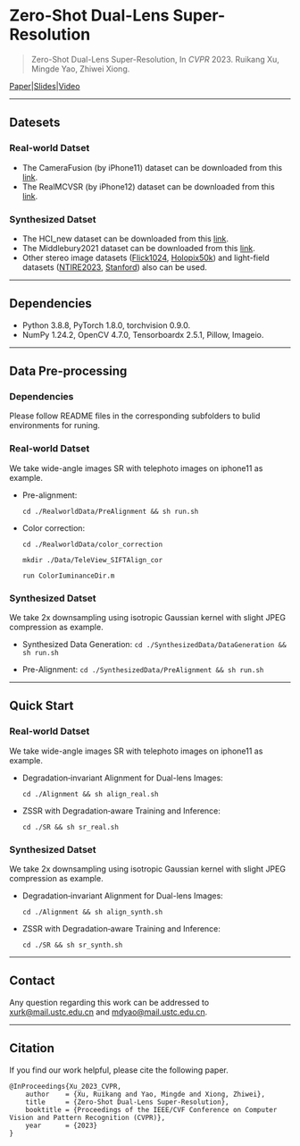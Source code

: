 Zero-Shot Dual-Lens Super-Resolution
====
> Zero-Shot Dual-Lens Super-Resolution, In *CVPR* 2023.
> Ruikang Xu, Mingde Yao, Zhiwei Xiong.
> 
[Paper](https://openaccess.thecvf.com/content/CVPR2023/papers/Xu_Zero-Shot_Dual-Lens_Super-Resolution_CVPR_2023_paper.pdf)|[Slides](https://cvpr.thecvf.com/media/cvpr-2023/Slides/22470.pdf)|[Video](https://youtu.be/ChHAIGyDFAI)
****
## Datesets

### Real-world Datset
* The CameraFusion (by iPhone11) dataset can be downloaded from this [link](https://github.com/Tengfei-Wang/DCSR).
* The RealMCVSR (by iPhone12) dataset can be downloaded from this [link](https://github.com/codeslake/RefVSR).


### Synthesized Datset
* The HCI_new dataset can be downloaded from this [link](https://lightfield-analysis.uni-konstanz.de/).
* The Middlebury2021 dataset can be downloaded from this [link](https://vision.middlebury.edu/stereo/data/scenes2021/).
* Other stereo image datasets ([Flick1024](https://yingqianwang.github.io/Flickr1024/), [Holopix50k](https://leiainc.github.io/holopix50k/)) and light-field datasets ([NTIRE2023](https://github.com/The-Learning-And-Vision-Atelier-LAVA/LF-Image-SR/tree/NTIRE2023), [Stanford](http://lightfields.stanford.edu/LF2016.html)) also can be used.

****

## Dependencies
* Python 3.8.8, PyTorch 1.8.0, torchvision 0.9.0.
* NumPy 1.24.2, OpenCV 4.7.0, Tensorboardx 2.5.1, Pillow, Imageio. 
****

## Data Pre-processing
### Dependencies
Please follow README files in the corresponding subfolders to bulid environments for runing.  
### Real-world Datset
We take wide-angle images SR with telephoto images on iphone11 as example.

* Pre-alignment:
  ```
  cd ./RealworldData/PreAlignment && sh run.sh
  ```
* Color correction:
  ```
  cd ./RealworldData/color_correction

  mkdir ./Data/TeleView_SIFTAlign_cor

  run ColorIuminanceDir.m
  ```

### Synthesized Datset
We take 2x downsampling using isotropic Gaussian kernel with slight JPEG compression as example.


* Synthesized Data Generation:
` cd ./SynthesizedData/DataGeneration && sh run.sh `

* Pre-Alignment:
` cd ./SynthesizedData/PreAlignment && sh run.sh `
****

## Quick Start
### Real-world Datset
We take wide-angle images SR with telephoto images on iphone11 as example.
* Degradation‐invariant Alignment for Dual-lens Images:
  ```
  cd ./Alignment && sh align_real.sh
  ```
* ZSSR with Degradation‐aware Training and Inference:
  ```
  cd ./SR && sh sr_real.sh
  ```

### Synthesized Datset
We take 2x downsampling using isotropic Gaussian kernel with slight JPEG compression as example.
* Degradation‐invariant Alignment for Dual-lens Images:
  ```
  cd ./Alignment && sh align_synth.sh
  ```
* ZSSR with Degradation‐aware Training and Inference:
  ```
  cd ./SR && sh sr_synth.sh
  ```

****

## Contact
Any question regarding this work can be addressed to xurk@mail.ustc.edu.cn and mdyao@mail.ustc.edu.cn.

****


## Citation
If you find our work helpful, please cite the following paper.
```
@InProceedings{Xu_2023_CVPR,
    author    = {Xu, Ruikang and Yao, Mingde and Xiong, Zhiwei},
    title     = {Zero-Shot Dual-Lens Super-Resolution},
    booktitle = {Proceedings of the IEEE/CVF Conference on Computer Vision and Pattern Recognition (CVPR)},
    year      = {2023}
}
```
